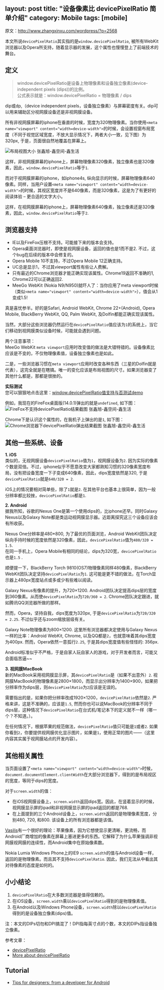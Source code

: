 layout: post
title: "设备像素比 devicePixelRatio 简单介绍"
category: Mobile
tags: [mobile]
---

原文：<http://www.zhangxinxu.com/wordpress/?p=2568>

本文所说`devicePixelRatio`其实指的是`window.devicePixelRatio`, 被所有WebKit浏览器以及Opera所支持，随着显示器的发展，这个属性也慢慢登上了前端技术的舞台。

## 定义

> window.devicePixelRatio是设备上物理像素和设备独立像素(device-independent pixels (dips))的比例。  
> 公式表示就是：window.devicePixelRatio = 物理像素 / dips

dip或dp,（device independent pixels，设备独立像素）与屏幕密度有关。dip可以用来辅助区分视网膜设备还是非视网膜设备。

所有非视网膜屏幕的iphone在垂直的时候，宽度为320物理像素。当你使用`<meta name="viewport" content="width=device-width">`的时候，会设置视窗布局宽度（不同于视觉区域宽度，不放大显示情况下，两者大小一致，见下图）为320px, 于是，页面很自然地覆盖在屏幕上。

![布局视图大小 张鑫旭-鑫空间-鑫生活](http://johnnyimages.qiniudn.com/mobile_viewportzoomedout.jpg "布局视图大小 张鑫旭-鑫空间-鑫生活")

这样，非视网膜屏幕的iphone上，屏幕物理像素320像素，独立像素也是320像素，因此，`window.devicePixelRatio`等于`1`.

而对于视网膜屏幕的iphone，如iphone4s, 纵向显示的时候，屏幕物理像素640像素。同样，当用户设置`<meta name="viewport" content="width=device-width">`的时候，其视区宽度并不是640像素，而是320像素，这是为了有更好的阅读体验 – 更合适的文字大小。

这样，在视网膜屏幕的iphone上，屏幕物理像素640像素，独立像素还是320像素，因此，`window.devicePixelRatio`等于`2`.

<!-- more -->

## 浏览器支持

* IE以及FireFox压根不支持。可能接下来的版本会支持。
* Opera桌面浏览器时，即使是视网膜设备，返回的值也是1而不是2. 不过，这个bug在后续的版本中会修复的。
* Opera Mobile 10不支持，不过Opera Mobile 12正确支持。
* UC总是显示1，不过其viewport属性有些让人费解。
* 只有最近的Chrome浏览器才能正确实现该属性。Chrome19返回不准确的1, Chrome22可以正确返回2.
* MeeGo WebKit (Nokia N9/N950)就吓人了：当你应用了meta viewport时候（类似`<meta name="viewport" content="width=device-width">`），值会从1变成1.5!

真是喜忧参半。好的是Safari, Android WebKit, Chrome 22+(Android), Opera Mobile, BlackBerry WebKit, QQ, Palm WebKit, 及Dolfin都能正确实现该属性。

当然，大部分这些浏览器仍然运行在`devicePixelRatio`值应该为`1`的系统上，当它们移动到视网膜类似设备时候，可能就会遇到问题。

两个注意事项：  
MeeGo WebKit `meta viewport`应用时改变值的做法是大错特错的。设备像素比应该是不变的，不仅物理像素值，设备独立像素也是如此。

二是，一些浏览器习惯在`meta viewport`应用时改变各种东西（三星的Dolfin就是代表），这完全就是在瞎搞。唯一的变化应该是布局视图的尺寸。如果浏览器变了其他什么都是，那都是很挫的。

**实际测试**  
您可以狠狠地点击这里：[window.devicePixelRatio值支持与否测试demo](http://www.zhangxinxu.com/study/201208/window-device-pixel-ratio.html)

例如，我现在的FireFox桌面版(14.0.1)弹出的就是`undefined`, 如下图：  
![FireFox不支持devicePixelRatio结果截图 张鑫旭-鑫空间-鑫生活](http://image.zhangxinxu.com/image/blog/201208/2012-08-23_140354.png "FireFox不支持devicePixelRatio结果截图")

Chrome下是认识这个属性的，在我机子上弹出的是`1`, 如下图：  
![Chrome浏览器下devicePixelRatio弹出结果截图 张鑫旭-鑫空间-鑫生活](http://image.zhangxinxu.com/image/blog/201208/2012-08-23_140751.png "Chrome浏览器下devicePixelRatio弹出结果截图 张鑫旭-鑫空间-鑫生活")

## 其他一些系统、设备

**1. iOS**  
类似的，无视网膜设备`devicePixelRatio`值为`1`，视网膜设备为`2`. 因为实际的像素个数是双倍。不过，iphone似乎不愿意改变大家都熟知习惯的320像素宽度布局，没有把设备宽度一下子变成640像素，因此，dips宽度依然是320, 于是`devicePixelRatio`就是`640/320 = 2`.

iOS上的情况要相对简单些，除了`1`就是`2`. 在其他平台也基本上很简单，因为一般分辨率都比较挫，`devicePixelRatio`都是`1`.

**2. Android**  
据我所知，谷歌的Nexus One是第一个使用dips的，比iphone还早。同时Galaxy Nexus以及Galaxy Note都是类运动视网膜显示器。近距离探究这三个设备应该会有所收获。

Nexus One分辨率是480*800, 为了最优的页面浏览，Android WebKit团队决定纵向手持时候的宽度依然是320像素，因此，`devicePixelRatio`值为`480/320 = 1.5`.  
在同一手机上，Opera Mobile有相同的结论，dips为320宽，`devicePixelRatio`也是`1.5` .

顺便提一下，BlackBerry Torch 9810(OS7)物理像素同样480像素，BlackBerry WebKit团队决定坚持`devicePixelRatio`为`1`. 这可能是更不错的做法，在Torch显示器上480px宽度站点或多或少有些难以阅读。

Galaxy Nexus有像素的提升，为720×1200. Android团队决定提高dips层的宽度到360像素。从而使`devicePixelRatio`为`720/360 = 2`. Chrome团队决定跟进，就如腾讯QQ浏览器所做的那样。

然而，Opera，坚持自我，dips宽度为320px, 于是`devicePixelRatio`为`720/320 = 2.25`. 不过似乎还与zoom缩放层级有关。

Galaxy Note物理像素为800×1200. 这里所有浏览器都决定使用与Galaxy Nexus一样的比率：Android WebKit, Chrome, 以及QQ都是`2`，也就意味着其dips宽度为400px. 然而，Opera依然一意孤行`2.25`, 于是其dips宽度值有些怪怪的: 356px.

Android标准似乎不严格，于是自家人玩自家人的游戏，对于开发者而言，可能又会面临苦逼~~

**3. 视网膜MacBook**  
新的MacBook采用视网膜显示屏，其`devicePixelRatio`是（如果不出意外）`2`. 视网膜MacBook的物理像素是2800×1800，而显示出分辨率为1400×900，如果把分辨率作为dips层，则`devicePixelRatio`为`2`应该是无误的。

需要指出的是，如果你把分辨率改成1920×1200，`devicePixelRatio`依然是`2`. 严格来讲，这是不准确的，应该是`1.5`, 然而你也可以说MacBook的分辨率不同于dips层，这种情况下`devicePixelRatio`在台式机/笔记本下的定义就不一样（哪一个？不知道。）。

在任何情况下，根据苹果的规范做法，`devicePixelRatio`值只可能是`1`或者`2`. 如果你看到`2`，你要提供视网膜优化显示图片，如果是`1`，使用正常的图片——（这里内容其实属于视网膜站点的开发内容）。

## 其他相关属性

当页面设置了`<meta name="viewport" content="width=device-width">`时候，`document.documentElement.clientWidth`在大部分浏览器下，得到的是布局视区的宽度，等同于dips的宽度。

对于`screen.width`的值：

* 在iOS视网膜设备上，`screen.width`返回dips宽。因此，在竖着显示的时候，视网膜显示屏的ipad和非视网膜显示屏的ipad返回的都是768.
* 在上面提到的三个Android设备上，`screen.width`返回的是物理像素宽度，分别480, 720, 和800. 该设备上的所有浏览器都是该值。

[Vasilis](http://vasilis.nl/)有一个很好的理论：苹果像素，因为它想使显示更清晰，更流畅，而Android厂商增加的像素在屏幕上塞进更多的东西。它解释了为什么苹果强调非视网膜视网膜的连续性，而Android集中在原始像素数。

Nokia Lumia Windows Phone上的IE9 `screen.width`的值与Android设备一样，返回的是物理像素。而且其不支持`devicePixelRatio`. 因此，我们无法从中看出其对待像素的态度是如何的。

## 小小结论

1.  `devicePixelRatio`在大多数浏览器是值得信赖的。
2.  在iOS设备，`screen.width`乘以`devicePixelRatio`得到的是物理像素值。
3.  在Android以及Windows Phone设备，`screen.width`除以`devicePixelRatio`得到的是设备独立像素(dips)值。

注：本文的DIPs切勿和DPI搞混了！DPI指每英寸点的个数，本文的DIPs指设备独立像素。

参考文章：

- [devicePixelRatio](http://www.quirksmode.org/blog/archives/2012/06/devicepixelrati.html)  
- [More about devicePixelRatio](http://www.quirksmode.org/blog/archives/2012/07/more_about_devi.html)

## Tutorial

- [Tips for designers: from a developer for Android](http://vinsol.com/blog/2014/11/20/tips-for-designers-from-a-developer)